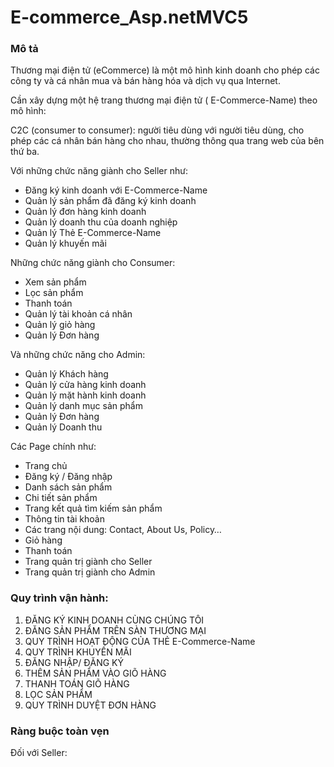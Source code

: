 # E-commerce_Asp.netMVC5

### Mô tả 

Thương mại điện tử (eCommerce) là một mô hình kinh doanh cho phép các công ty và cá nhân mua và bán hàng hóa và dịch vụ qua Internet.

Cần xây dựng một hệ trang thương mại điện tử ( E-Commerce-Name) theo mô hình:

C2C (consumer to consumer): người tiêu dùng với người tiêu dùng, cho phép các cá nhân bán hàng cho nhau, thường thông qua trang web của bên thứ ba.

Với những chức năng giành cho Seller như:

* Đăng ký kinh doanh với E-Commerce-Name
* Quản lý sản phẩm đã đăng ký kinh doanh
* Quản lý đơn hàng kinh doanh
* Quản lý doanh thu của doanh nghiệp
* Quản lý Thẻ E-Commerce-Name
* Quản lý khuyến mãi

Những chức năng giành cho Consumer:

* Xem sản phẩm
* Lọc sản phẩm
* Thanh toán
* Quản lý tài khoản cá nhân
* Quản lý giỏ hàng
* Quản lý Đơn hàng

Và những chức năng cho Admin:

* Quản lý Khách hàng
* Quản lý cửa hàng kinh doanh
* Quản lý mặt hành kinh doanh
* Quản lý danh mục sản phẩm
* Quản lý Đơn hàng
* Quản lý Doanh thu

Các Page chính như:

* Trang chủ
* Đăng ký / Đăng nhập
* Danh sách sản phẩm
* Chi tiết sản phẩm
* Trang kết quả tìm kiếm sản phẩm
* Thông tin tài khoản
* Các trang nội dung: Contact, About Us, Policy…
* Giỏ hàng
* Thanh toán
* Trang quản trị giành cho Seller
* Trang quản trị giành cho Admin


### Quy trình vận hành:

1. ĐĂNG KÝ KINH DOANH CÙNG CHÚNG TÔI
2. ĐĂNG SẢN PHẨM TRÊN SÀN THƯƠNG MẠI
3. QUY TRÌNH HOẠT ĐỘNG CỦA THẺ E-Commerce-Name
4. QUY TRÌNH KHUYẾN MÃI
5. ĐĂNG NHẬP/ ĐĂNG KÝ
6. THÊM SẢN PHẨM VÀO GIÕ HÀNG
7. THANH TOÁN GIÕ HÀNG
8. LỌC SẢN PHẨM
9. QUY TRÌNH DUYỆT ĐƠN HÀNG


### Ràng buộc toàn vẹn

Đối với Seller:
